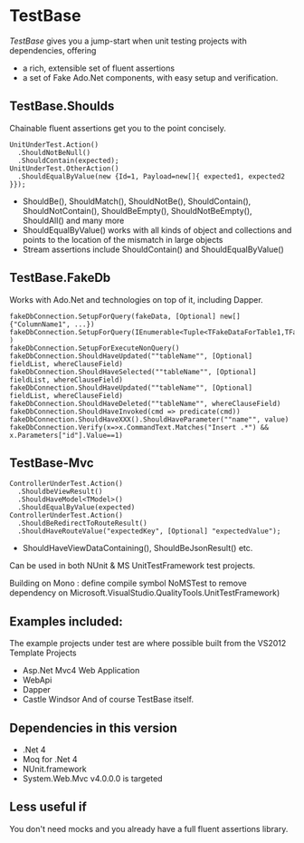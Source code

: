 TestBase
========
*TestBase* gives you a jump-start when unit testing projects with dependencies, offering 
* a rich, extensible set of fluent assertions 
* a set of Fake Ado.Net components, with easy setup and verification.

TestBase.Shoulds
------------------
Chainable fluent assertions get you to the point concisely.

    UnitUnderTest.Action()
      .ShouldNotBeNull()
      .ShouldContain(expected);
    UnitUnderTest.OtherAction()
      .ShouldEqualByValue(new {Id=1, Payload=new[]{ expected1, expected2 }});

* ShouldBe(), ShouldMatch(), ShouldNotBe(), ShouldContain(), ShouldNotContain(), ShouldBeEmpty(), ShouldNotBeEmpty(), ShouldAll() and many more
* ShouldEqualByValue() works with all kinds of object and collections and points to the location of the mismatch in large objects
* Stream assertions include ShouldContain() and ShouldEqualByValue()

TestBase.FakeDb
------------------
Works with Ado.Net and technologies on top of it, including Dapper.

    fakeDbConnection.SetupForQuery(fakeData, [Optional] new[] {"ColumnName1", ...})
    fakeDbConnection.SetupForQuery(IEnumerable<Tuple<TFakeDataForTable1,TFakeDataForTable2>> )
    fakeDbConnection.SetupForExecuteNonQuery()
    fakeDbConnection.ShouldHaveUpdated(""tableName"", [Optional] fieldList, whereClauseField)
    fakeDbConnection.ShouldHaveSelected(""tableName"", [Optional] fieldList, whereClauseField)
    fakeDbConnection.ShouldHaveUpdated(""tableName"", [Optional] fieldList, whereClauseField)
    fakeDbConnection.ShouldHaveDeleted(""tableName"", whereClauseField)
    fakeDbConnection.ShouldHaveInvoked(cmd => predicate(cmd))
    fakeDbConnection.ShouldHaveXXX().ShouldHaveParameter(""name"", value)
    fakeDbConnection.Verify(x=>x.CommandText.Matches("Insert .*") && x.Parameters["id"].Value==1)

TestBase-Mvc
------------

    ControllerUnderTest.Action()
      .ShouldbeViewResult()
      .ShouldHaveModel<TModel>()
      .ShouldEqualByValue(expected)
    ControllerUnderTest.Action()
      .ShouldBeRedirectToRouteResult()
      .ShouldHaveRouteValue("expectedKey", [Optional] "expectedValue");

* ShouldHaveViewDataContaining(), ShouldBeJsonResult() etc.

Can be used in both NUnit & MS UnitTestFramework test projects.

Building on Mono : define compile symbol NoMSTest to remove dependency on 
Microsoft.VisualStudio.QualityTools.UnitTestFramework)

Examples included:
-----------------
The example projects under test are where possible built from the VS2012 Template Projects
* Asp.Net Mvc4 Web Application
* WebApi
* Dapper
* Castle Windsor
And of course TestBase itself.


Dependencies in this version
------------
* .Net 4
* Moq for .Net 4
* NUnit.framework
* System.Web.Mvc v4.0.0.0 is targeted

Less useful if
----------------
You don't need mocks and you already have a full fluent assertions library.
